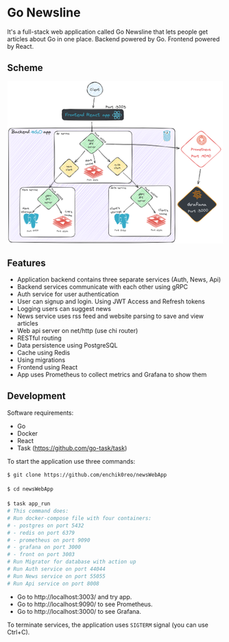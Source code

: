 # Go Newsline

It's a full-stack web application called Go Newsline that lets people get articles about Go in one place.
Backend powered by Go. Frontend powered by React.

## Scheme

![Scheme](./sch.png)

## Features

- Application backend contains three separate services (Auth, News, Api)
- Backend services communicate with each other using gRPC
- Auth service for user authentication
- User can signup and login. Using JWT Access and Refresh tokens
- Logging users can suggest news
- News service uses rss feed and website parsing to save and view articles
- Web api server on net/http (use chi router)
- RESTful routing
- Data persistence using PostgreSQL
- Cache using Redis
- Using migrations
- Frontend using React
- App uses Prometheus to collect metrics and Grafana to show them

## Development

Software requirements:

- Go
- Docker
- React
- Task (https://github.com/go-task/task)

To start the application use three commands:

```sh
$ git clone https://github.com/enchik0reo/newsWebApp

$ cd newsWebApp

$ task app_run
# This command does:
# Run docker-compose file with four containers:
# - postgres on port 5432
# - redis on port 6379
# - prometheus on port 9090
# - grafana on port 3000
# - front on port 3003
# Run Migrator for database with action up
# Run Auth service on port 44044
# Run News service on port 55055
# Run Api service on port 8008
```
- Go to http://localhost:3003/ and try app.
- Go to http://localhost:9090/ to see Prometheus.
- Go to http://localhost:3000/ to see Grafana.

To terminate services, the application uses `SIGTERM` signal (you can use Ctrl+C).